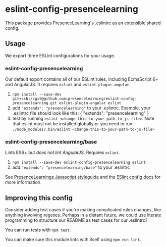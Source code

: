 # eslint-config-presencelearning

This package provides PresenceLearning's .eslintrc as an extensible shared config.

## Usage

We export three ESLint configurations for your usage.

### eslint-config-presencelearning

Our default export contains all of our ESLint rules, including EcmaScript 6+
and AngularJS. It requires `eslint` and `eslint-plugin-angular`.

1. `npm install --save-dev git+ssh://git@github.com:presencelearning/eslint-config-presencelearning.git eslint-plugin-angular eslint`
2. add `"extends": "presencelearning"` to your .eslintrc. Example, your .eslintrc file should look like this:
    {
        "extends": "presencelearning"
    }
3. test by running `eslint <change-this-to-your-path-to-js-file>`. Note that eslint must not be installed globally or you need to run `./node_modules/.bin/eslint <change-this-to-your-path-to-js-file>`

### eslint-config-presencelearning/base

Lints ES6+ but *does not lint AngularJS*. Requires `eslint`.

1. `npm install --save-dev eslint-config-presencelearning eslint`
2. add `"extends": "presencelearning/base"` to your .eslintrc

See [PresenceLearnings Javascript styleguide](https://github.com/presencelearning/javascript-styleguide) and
the [ESlint config docs](http://eslint.org/docs/user-guide/configuring#extending-configuration-files)
for more information.

## Improving this config

Consider adding test cases if you're making complicated rules changes, like
anything involving regexes. Perhaps in a distant future, we could use literate
programming to structure our README as test cases for our .eslintrc?

You can run tests with `npm test`.

You can make sure this module lints with itself using `npm run lint`.
